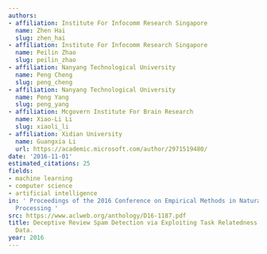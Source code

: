```yaml
---
authors:
- affiliation: Institute For Infocomm Research Singapore
  name: Zhen Hai
  slug: zhen_hai
- affiliation: Institute For Infocomm Research Singapore
  name: Peilin Zhao
  slug: peilin_zhao
- affiliation: Nanyang Technological University
  name: Peng Cheng
  slug: peng_cheng
- affiliation: Nanyang Technological University
  name: Peng Yang
  slug: peng_yang
- affiliation: Mcgovern Institute For Brain Research
  name: Xiao-Li Li
  slug: xiaoli_li
- affiliation: Xidian University
  name: Guangxia Li
  url: https://academic.microsoft.com/author/2971519480/
date: '2016-11-01'
estimated_citations: 25
fields:
- machine learning
- computer science
- artificial intelligence
in: ' Proceedings of the 2016 Conference on Empirical Methods in Natural Language
  Processing '
src: https://www.aclweb.org/anthology/D16-1187.pdf
title: Deceptive Review Spam Detection via Exploiting Task Relatedness and Unlabeled
  Data.
year: 2016
---
```


